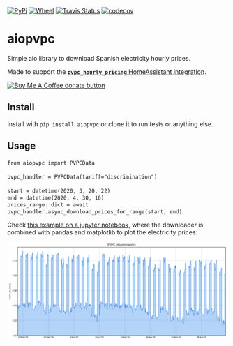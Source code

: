 [![PyPi](https://pypip.in/v/aiopvpc/badge.svg)](https://pypi.org/project/aiopvpc/)
[![Wheel](https://pypip.in/wheel/aiopvpc/badge.svg)](https://pypi.org/project/aiopvpc/)
[![Travis Status](https://travis-ci.org/azogue/aiopvpc.svg?branch=master)](https://travis-ci.org/azogue/aiopvpc)
[![codecov](https://codecov.io/gh/azogue/aiopvpc/branch/master/graph/badge.svg)](https://codecov.io/gh/azogue/aiopvpc)

# aiopvpc

Simple aio library to download Spanish electricity hourly prices.

Made to support the [**`pvpc_hourly_pricing`** HomeAssistant integration](https://www.home-assistant.io/integrations/pvpc_hourly_pricing/).

<span class="badge-buymeacoffee"><a href="https://www.buymeacoffee.com/azogue" title="Donate to this project using Buy Me A Coffee"><img src="https://img.shields.io/badge/buy%20me%20a%20coffee-donate-yellow.svg" alt="Buy Me A Coffee donate button" /></a></span>


## Install

Install with `pip install aiopvpc` or clone it to run tests or anything else.

## Usage

```
from aiopvpc import PVPCData

pvpc_handler = PVPCData(tariff="discrimination")

start = datetime(2020, 3, 20, 22)
end = datetime(2020, 4, 30, 16)
prices_range: dict = await pvpc_handler.async_download_prices_for_range(start, end)
```

Check [this example on a jupyter notebook](https://github.com/azogue/aiopvpc/blob/master/Notebooks/Download%20PVPC%20prices.ipynb), where the downloader is combined with pandas and matplotlib to plot the electricity prices:

![sample_pvpc_plot.png](https://github.com/azogue/aiopvpc/blob/master/Notebooks/sample_pvpc_plot.png)
